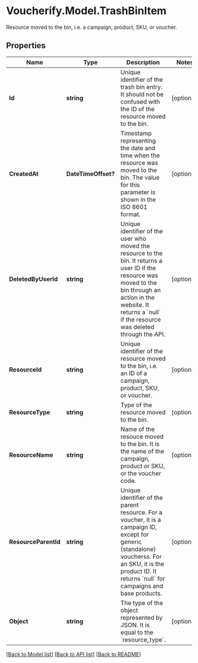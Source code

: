 # Voucherify.Model.TrashBinItem
Resource moved to the bin, i.e. a campaign, product, SKU, or voucher.

## Properties

Name | Type | Description | Notes
------------ | ------------- | ------------- | -------------
**Id** | **string** | Unique identifier of the trash bin entry. It should not be confused with the ID of the resource moved to the bin. | [optional] 
**CreatedAt** | **DateTimeOffset?** | Timestamp representing the date and time when the resource was moved to the bin. The value for this parameter is shown in the ISO 8601 format. | [optional] 
**DeletedByUserId** | **string** | Unique identifier of the user who moved the resource to the bin. It returns a user ID if the resource was moved to the bin through an action in the website. It returns a &#x60;null&#x60; if the resource was deleted through the API. | [optional] 
**ResourceId** | **string** | Unique identifier of the resource moved to the bin, i.e. an ID of a campaign, product, SKU, or voucher. | [optional] 
**ResourceType** | **string** | Type of the resource moved to the bin. | [optional] 
**ResourceName** | **string** | Name of the resouce moved to the bin. It is the name of the campaign, product or SKU, or the voucher code. | [optional] 
**ResourceParentId** | **string** | Unique identifier of the parent resource. For a voucher, it is a campaign ID, except for generic (standalone) voucherss. For an SKU, it is the product ID. It returns &#x60;null&#x60; for campaigns and base products. | [optional] 
**Object** | **string** | The type of the object represented by JSON. It is equal to the &#x60;resource_type&#x60;. | [optional] 

[[Back to Model list]](../README.md#documentation-for-models) [[Back to API list]](../README.md#documentation-for-api-endpoints) [[Back to README]](../README.md)

